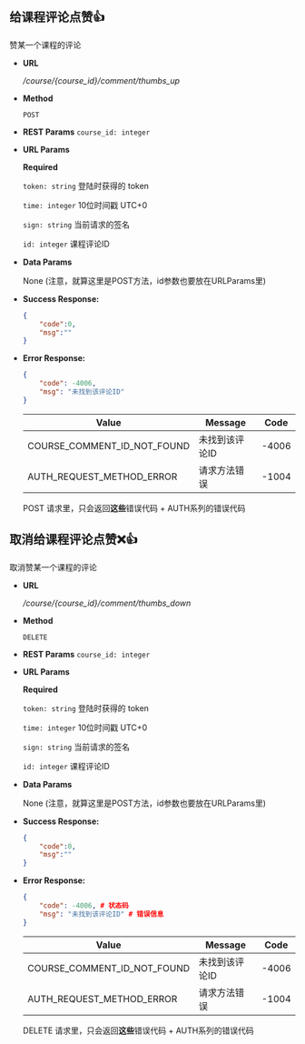 ## **给课程评论点赞👍**

  赞某一个课程的评论

- **URL**

  _/course/{course_id}/comment/thumbs_up_

- **Method**

  `POST`

- **REST Params**
  `course_id: integer`

- **URL Params**

  **Required**

  `token: string` 登陆时获得的 token

  `time: integer` 10位时间戳 UTC+0

  `sign: string` 当前请求的签名

  `id: integer` 课程评论ID

- **Data Params**

  None (注意，就算这里是POST方法，id参数也要放在URLParams里)

- **Success Response:**

  ```JSON
  {
      "code":0,
      "msg":""
  }
  ```

- **Error Response:**

  ```json
  {
      "code": -4006, 
      "msg": "未找到该评论ID"
  }
  ```

  | Value                       | Message        | Code  |
  | --------------------------- | -------------- | ----- |
  | COURSE_COMMENT_ID_NOT_FOUND | 未找到该评论ID | -4006 |
  | AUTH_REQUEST_METHOD_ERROR   | 请求方法错误   | -1004 |

  POST 请求里，只会返回**这些**错误代码 + AUTH系列的错误代码



## **取消给课程评论点赞❌👍**

  取消赞某一个课程的评论

- **URL**

  _/course/{course_id}/comment/thumbs_down_

- **Method**

  `DELETE`

- **REST Params**
  `course_id: integer` 

- **URL Params**

  **Required**

  `token: string` 登陆时获得的 token

  `time: integer` 10位时间戳 UTC+0

  `sign: string` 当前请求的签名

  `id: integer` 课程评论ID

- **Data Params**

  None (注意，就算这里是POST方法，id参数也要放在URLParams里)

- **Success Response:**

  ```JSON
  {
      "code":0,
      "msg":""
  }
  ```

- **Error Response:**

  ```json
  {
      "code": -4006, # 状态码 
      "msg": "未找到该评论ID" # 错误信息
  }
  ```

  | Value                       | Message        | Code  |
  | --------------------------- | -------------- | ----- |
  | COURSE_COMMENT_ID_NOT_FOUND | 未找到该评论ID | -4006 |
  | AUTH_REQUEST_METHOD_ERROR   | 请求方法错误   | -1004 |

  DELETE 请求里，只会返回**这些**错误代码 + AUTH系列的错误代码


